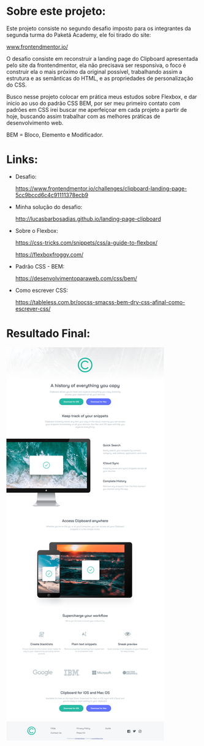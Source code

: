 # Sobre este projeto:

Este projeto consiste no segundo desafio imposto para os integrantes da segunda turma do Paketá Academy, ele foi tirado do site:

www.frontendmentor.io/

O desafio consiste em reconstruir a landing page do Clipboard apresentada pelo site da frontendmentor, ela não precisava ser responsiva, o foco é construir ela o mais próximo da original possível, trabalhando assim a estrutura e as semânticas do HTML, e as propriedades de personalização do CSS.

Busco nesse projeto colocar em prática meus estudos sobre Flexbox, e dar inicio ao uso do padrão CSS BEM, por ser meu primeiro contato com padrões em CSS irei buscar me aperfeiçoar em cada projeto a partir de hoje, buscando assim trabalhar com as melhores práticas de desenvolvimento web.

BEM = Bloco, Elemento e Modificador.

# Links:

* Desafio:
    
    https://www.frontendmentor.io/challenges/clipboard-landing-page-5cc9bccd6c4c91111378ecb9

* Minha solução do desafio:

    http://lucasbarbosadias.github.io/landing-page-clipboard

* Sobre o Flexbox:

    https://css-tricks.com/snippets/css/a-guide-to-flexbox/

    https://flexboxfroggy.com/

* Padrão CSS - BEM:

    https://desenvolvimentoparaweb.com/css/bem/

* Como escrever CSS:

    https://tableless.com.br/oocss-smacss-bem-dry-css-afinal-como-escrever-css/

# Resultado Final:

<img src="images/resultado-final.png" alt="Print do resultado final">